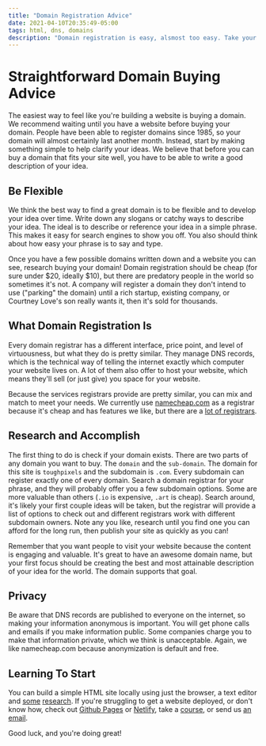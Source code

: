 ```yaml
---
title: "Domain Registration Advice"
date: 2021-04-10T20:35:49-05:00
tags: html, dns, domains
description: "Domain registration is easy, alsmost too easy. Take your time, and you can find a domain you'll love and use forever."
---
```


# Straightforward Domain Buying Advice

The easiest way to feel like you're building a website is buying a domain. We recommend waiting until you have a website before buying your domain. People have been able to register domains since 1985, so your domain will almost certainly last another month. Instead, start by making something simple to help clarify your ideas. We believe that before you can buy a domain that fits your site well, you have to be able to write a good description of your idea.

## Be Flexible
We think the best way to find a great domain is to be flexible and to develop your idea over time. Write down any slogans or catchy ways to describe your idea. The ideal is to describe or reference your idea in a simple phrase. This makes it easy for search engines to show you off. You also should think about how easy your phrase is to say and type.

Once you have a few possible domains written down and a website you can see, research buying your domain! Domain registration should be cheap (for sure under $20, ideally $10), but there are predatory people in the world so sometimes it's not. A company will register a domain they don't intend to use ("parking" the domain) until a rich startup, existing company, or Courtney Love's son really wants it, then it's sold for thousands.

## What Domain Registration Is

Every domain registrar has a different interface, price point, and level of virtuousness, but what they do is pretty similar. They manage DNS records, which is the technical way of telling the internet exactly which computer your website lives on. A lot of them also offer to host your website, which means they'll sell (or just give) you space for your website.

Because the services registrars provide are pretty similar, you can mix and match to meet your needs. We currently use  [namecheap.com](https://namecheap.com) as a registrar because it's cheap and has features we like, but there are a [lot of registrars](https://www.icann.org/en/accredited-registrars?filter-letter=a&sort-direction=asc&sort-param=iana-number&page=1).

## Research and Accomplish

The first thing to do is check if your domain exists. There are two parts of any domain you want to buy. The `domain` and the `sub-domain`. The domain for this site is `toughpixels` and the subdomain is `.com`. Every subdomain can register exactly one of every domain. Search a domain registrar for your phrase, and they will probably offer you a few subdomain options. Some are more valuable than others (`.io` is expensive, `.art` is cheap). Search around, it's likely your first couple ideas will be taken, but the registrar will provide a list of options to check out and different registrars work with different subdomain owners. Note any you like, research until you find one you can afford for the long run, then publish your site as quickly as you can!

Remember that you want people to visit your website because the content is engaging and valuable. It's great to have an awesome domain name, but your first focus should be creating the best and most attainable description of your idea for the world. The domain supports that goal.

## Privacy
Be aware that DNS records are published to everyone on the internet, so making your information anonymous is important. You will get phone calls and emails if you make information public. Some companies charge you to make that information private, which we think is unacceptable. Again, we like namecheap.com because anonymization is default and free.

## Learning To Start
You can build a simple HTML site locally using just the browser, a text editor and [some](https://www.w3schools.com/howto/howto_website.asp) [research](https://docs.microsoft.com/en-us/learn/modules/build-simple-website/). If you're struggling to get a website deployed, or don't know how, check out [Github Pages](https://pages.github.com/) or [Netlify](https://www.netlify.com/), take a [course](https://www.codecademy.com/learn/deploy-a-website), or send us [an email](mailto:toughpixels.public@gmail.com).

Good luck, and you're doing great!

